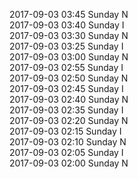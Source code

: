 2017-09-03 03:45 Sunday  N  
2017-09-03 03:40 Sunday  I  
2017-09-03 03:30 Sunday  N  
2017-09-03 03:25 Sunday  I  
2017-09-03 03:00 Sunday  N  
2017-09-03 02:55 Sunday  I  
2017-09-03 02:50 Sunday  N  
2017-09-03 02:45 Sunday  I  
2017-09-03 02:40 Sunday  N  
2017-09-03 02:35 Sunday  I  
2017-09-03 02:20 Sunday  N  
2017-09-03 02:15 Sunday  I  
2017-09-03 02:10 Sunday  N  
2017-09-03 02:05 Sunday  I  
2017-09-03 02:00 Sunday  N  
